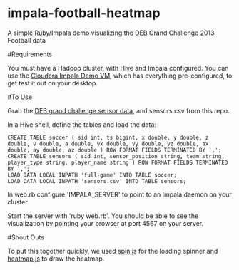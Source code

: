impala-football-heatmap
=======================

A simple Ruby/Impala demo visualizing the DEB Grand Challenge 2013 Football data

#Requirements

You must have a Hadoop cluster, with Hive and Impala configured. You can use the [Cloudera Impala Demo VM](https://ccp.cloudera.com/display/SUPPORT/Cloudera\'s+Impala+Demo+VM), which has everything pre-configured, to get test it out on your desktop.

#To Use

Grab the [DEB grand challenge sensor data](http://www.orgs.ttu.edu/debs2013/index.php), and sensors.csv from this repo.

In a Hive shell, define the tables and load the data:

    CREATE TABLE soccer ( sid int, ts bigint, x double, y double, z double, v double, a double, vx double, vy double, vz double, ax double, ay double, az double ) ROW FORMAT FIELDS TERMINATED BY ',';
    CREATE TABLE sensors ( sid int, sensor_position string, team string, player_type string, player_name string ) ROW FORMAT FIELDS TERMINATED BY ',';
    LOAD DATA LOCAL INPATH 'full-game' INTO TABLE soccer;
    LOAD DATA LOCAL INPATH 'sensors.csv' INTO TABLE sensors;

In web.rb configure 'IMPALA_SERVER' to point to an Impala daemon on your cluster

Start the server with 'ruby web.rb'. You should be able to see the visualization by pointing your browser at port 4567 on your server.

#Shout Outs

To put this together quickly, we used [spin.js](http://fgnass.github.com/spin.js/) for the loading spinner and [heatmap.js](http://www.patrick-wied.at/static/heatmapjs/) to draw the heatmap.
